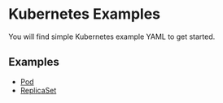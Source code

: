 # Kubernetes Examples

You will find simple Kubernetes example YAML to get started.

## Examples

- [Pod](examples/pod-definition.yaml)
- [ReplicaSet](examples/replicaset-definition.yaml)
